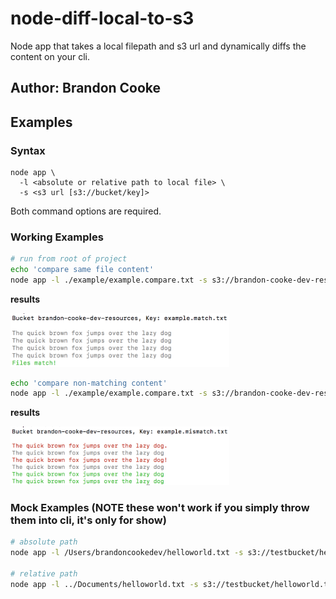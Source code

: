 # node-diff-local-to-s3
Node app that takes a local filepath and s3 url and dynamically diffs the content on your cli.

## Author: Brandon Cooke

## Examples

### Syntax

```
node app \ 
  -l <absolute or relative path to local file> \
  -s <s3 url [s3://bucket/key]>
```
Both command options are required.

### Working Examples

```bash
# run from root of project
echo 'compare same file content' 
node app -l ./example/example.compare.txt -s s3://brandon-cooke-dev-resources/example.match.txt
```

**results**

<img src="./example/MatchResults.png" width=350 />

```bash
echo 'compare non-matching content'
node app -l ./example/example.compare.txt -s s3://brandon-cooke-dev-resources/example.mismatch.txt
```

**results**

<img src="./example/MismatchResults.png" width=350 />

### Mock Examples (NOTE these won't work if you simply throw them into cli, it's only for show)

```bash
# absolute path
node app -l /Users/brandoncookedev/helloworld.txt -s s3://testbucket/helloworld.txt

# relative path
node app -l ../Documents/helloworld.txt -s s3://testbucket/helloworld.txt
```